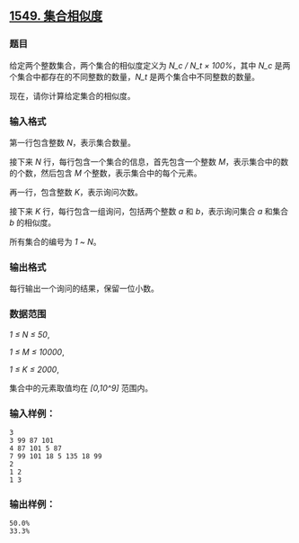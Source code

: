 ## [1549. 集合相似度](https://www.acwing.com/problem/content/1551/)

### 题目

给定两个整数集合，两个集合的相似度定义为 *N_c / N_t × 100%*，其中 *N_c* 是两个集合中都存在的不同整数的数量，*N_t* 是两个集合中不同整数的数量。

现在，请你计算给定集合的相似度。

### 输入格式

第一行包含整数 *N*，表示集合数量。

接下来 *N* 行，每行包含一个集合的信息，首先包含一个整数 *M*，表示集合中的数的个数，然后包含 *M* 个整数，表示集合中的每个元素。

再一行，包含整数 *K*，表示询问次数。

接下来 *K* 行，每行包含一组询问，包括两个整数 *a* 和 *b*，表示询问集合 *a* 和集合 *b* 的相似度。

所有集合的编号为 *1 ~ N*。

### 输出格式

每行输出一个询问的结果，保留一位小数。

### 数据范围

*1 ≤ N ≤ 50*,

*1 ≤ M ≤ 10000*,

*1 ≤ K ≤ 2000*,

集合中的元素取值均在 *[0,10^9]* 范围内。

### 输入样例：

```
3
3 99 87 101
4 87 101 5 87
7 99 101 18 5 135 18 99
2
1 2
1 3
```

### 输出样例：

```
50.0%
33.3%
```

